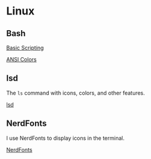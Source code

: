 # Linux

## Bash

[Basic Scripting](basic_bash_scripting)

[ANSI Colors](ansi_colors)

## lsd

The `ls` command with icons, colors, and other features.

[lsd](lsd)

## NerdFonts

I use NerdFonts to display icons in the terminal.

[NerdFonts](nerdfonts)

